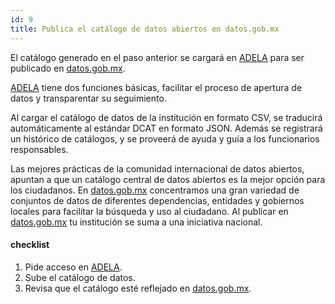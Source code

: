 ```yaml
---
id: 9
title: Publica el catálogo de datos abiertos en datos.gob.mx
---
```


El catálogo generado en el paso anterior se cargará en
[ADELA](http://adela.datos.gob.mx) para ser publicado en
[datos.gob.mx](http://datos.gob.mx).

[ADELA](http://adela.datos.gob.mx) tiene dos funciones básicas, facilitar el proceso de apertura de datos y transparentar su seguimiento.

Al cargar el catálogo de datos de la institución en formato CSV, se traducirá automáticamente al estándar DCAT en formato JSON. Además se registrará un histórico de catálogos, y se proveerá de ayuda y guía a los funcionarios responsables.

Las mejores prácticas de la comunidad internacional de datos abiertos, apuntan a que un catálogo central de datos abiertos es la mejor opción para los ciudadanos. En [datos.gob.mx](http://datos.gob.mx) concentramos una gran variedad de conjuntos de datos de diferentes dependencias, entidades y gobiernos locales para facilitar la búsqueda y uso al ciudadano. Al publicar en [datos.gob.mx](http://datos.gob.mx) tu institución se suma a una iniciativa nacional.

#### checklist
1. Pide acceso en [ADELA](http://adela.datos.gob.mx). 
2. Sube el catálogo de datos.
3. Revisa que el catálogo esté reflejado en [datos.gob.mx](http://datos.gob.mx).

